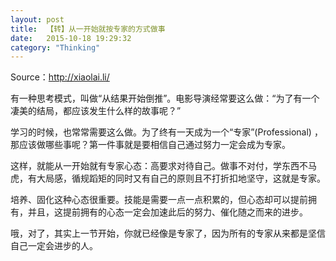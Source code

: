 ```yaml
---
layout: post
title:  【转】从一开始就按专家的方式做事
date:   2015-10-18 19:29:32
category: "Thinking"
---
```


Source：http://xiaolai.li/

有一种思考模式，叫做“从结果开始倒推”。电影导演经常要这么做：“为了有一个凄美的结局，都应该发生什么样的故事呢？”

学习的时候，也常常需要这么做。为了终有一天成为一个“专家”(Professional) ，那应该做哪些事呢？第一件事就是要相信自己通过努力一定会成为专家。

这样，就能从一开始就有专家心态：高要求对待自己。做事不对付，学东西不马虎，有大局感，循规蹈矩的同时又有自己的原则且不打折扣地坚守，这就是专家。

培养、固化这种心态很重要。技能是需要一点一点积累的，但心态却可以提前拥有，并且，这提前拥有的心态一定会加速此后的努力、催化随之而来的进步。

哦，对了，其实上一节开始，你就已经像是专家了，因为所有的专家从来都是坚信自己一定会进步的人。
